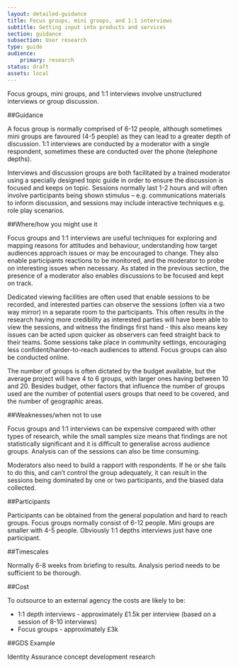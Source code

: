 ```yaml
---
layout: detailed-guidance
title: Focus groups, mini groups, and 1:1 interviews
subtitle: Getting input into products and services
section: guidance
subsection: User research
type: guide 
audience: 
    primary: research 
status: draft
assets: local
---
```

    
Focus groups, mini groups, and 1:1 interviews involve unstructured interviews or group discussion. 

##Guidance
 
A focus group is normally comprised of 6-12 people, although sometimes mini groups are favoured (4-5 people) as they can lead to a greater depth of discussion. 1:1 interviews are conducted by a moderator with a single respondent, sometimes these are conducted over the phone (telephone depths).
 
Interviews and discussion groups are both facilitated by a trained moderator using a specially designed topic guide in order to ensure the discussion is focused and keeps on topic. Sessions normally last 1-2 hours and will often involve participants being shown stimulus – e.g. communications materials to inform discussion, and sessions may include interactive techniques e.g. role play scenarios.
 
##Where/how you might use it
 
Focus groups and 1:1 interviews are useful techniques for exploring and mapping reasons for attitudes and behaviour, understanding how target audiences approach issues or may be encouraged to change. They also enable participants reactions to be monitored, and the moderator to probe on interesting issues when necessary. As stated in the previous section, the presence of a moderator also enables discussions to be focused and kept on track.
 
Dedicated viewing facilities are often used that enable sessions to be recorded, and interested parties can observe the sessions (often via a two way mirror) in a separate room to the participants. This often results in the research having more credibility as interested parties will have been able to view the sessions, and witness the findings first hand - this also means key issues can be acted upon quicker as observers can feed straight back to their teams. Some sessions take place in community settings, encouraging less confident/harder-to-reach audiences to attend. Focus groups can also be conducted online.
 
The number of groups is often dictated by the budget available, but the average project will have 4 to 6 groups, with larger ones having between 10 and 20. Besides budget, other factors that influence the number of groups used are the number of potential users groups that need to be covered, and the number of geographic areas.

##Weaknesses/when not to use 

Focus groups and 1:1 interviews can be expensive compared with other types of research, while the small samples size means that findings are not statistically significant and it is difficult to generalise across audience groups. Analysis can of the sessions can also be time consuming.

Moderators also need to build a rapport with respondents. If he or she fails to do this, and can’t control the group adequately, it can result in the sessions being dominated by one or two participants, and the biased data collected. 

##Participants

Participants can be obtained from the general population and hard to reach groups. Focus groups normally consist of 6-12 people. Mini groups are smaller with 4-5 people. Obviously 1:1 depths interviews just have one participant.

##Timescales
   
Normally 6-8 weeks from briefing to results. Analysis period needs to be sufficient to be thorough.

##Cost

To outsource to an external agency the costs are likely to be:

* 1:1 depth interviews - approximately £1.5k per interview (based on a session of 8-10 interviews)
* Focus groups - approximately £3k

##GDS Example 

Identity Assurance concept development research

